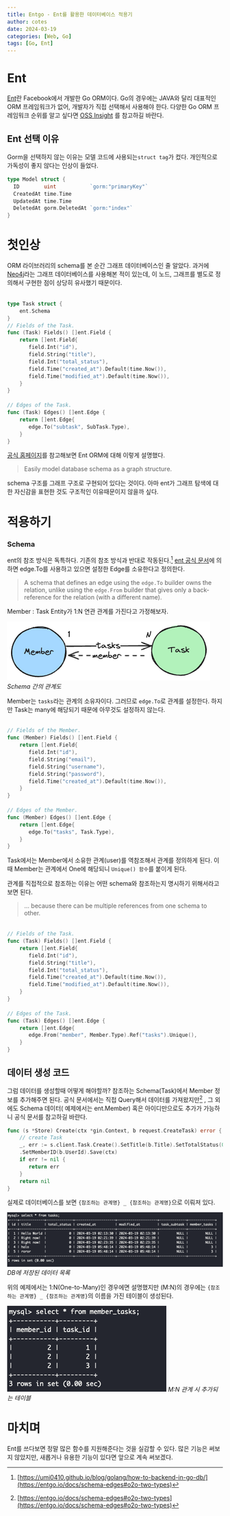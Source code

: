 ```yaml
---
title: Entgo - Ent를 활용한 데이터베이스 적용기 
author: cotes
date: 2024-03-19
categories: [Web, Go]
tags: [Go, Ent]
---
```


# Ent

[Ent](https://entgo.io/docs/getting-started/)란 Facebook에서 개발한 Go ORM이다. 
Go의 경우에는 JAVA와 달리 대표적인 ORM 프레임워크가 없어, 개발자가 직접 선택해서 사용해야 한다. 다양한 Go ORM 프레임워크 순위를 알고 싶다면 [OSS Insight](https://ossinsight.io/collections/golang-orm/) 를 참고하길 바란다.

## Ent 선택 이유 
Gorm을 선택하지 않는 이유는 모델 코드에 사용되는`struct tag`가 컸다. 개인적으로 가독성이 좋지 않다는 인상이 들었다. 
```go
type Model struct {  
  ID        uint           `gorm:"primaryKey"`  
  CreatedAt time.Time  
  UpdatedAt time.Time  
  DeletedAt gorm.DeletedAt `gorm:"index"`  
}
```

# 첫인상 
ORM 라이브러리의 schema를 본 순간 그래프 데이터베이스인 줄 알았다. 과거에 [Neo4j](https://neo4j.com/docs/getting-started/)라는 그래프 데이터베이스를 사용해본 적이 있는데, 이 노드, 그래프를 별도로 정의해서 구현한 점이 상당히 유사했기 때문이다. 
```go

type Task struct {  
    ent.Schema  
}  
// Fields of the Task.  
func (Task) Fields() []ent.Field {  
    return []ent.Field{  
       field.Int("id"),  
       field.String("title"),  
       field.Int("total_status"),  
       field.Time("created_at").Default(time.Now()),  
       field.Time("modified_at").Default(time.Now()),  
    }  
}  
  
// Edges of the Task.  
func (Task) Edges() []ent.Edge {  
    return []ent.Edge{  
       edge.To("subtask", SubTask.Type),  
    }  
}
```

[공식 홈페이지](https://entgo.io/docs/getting-started/)를 참고해보면 Ent ORM에 대해 이렇게 설명했다. 
> Easily model database schema as a graph structure.

schema 구조를 그래프 구조로 구현되어 있다는 것이다. 아마 ent가 그래프 탐색에 대한 자신감을 표현한 것도 구조적인 이유때문이지 않을까 싶다. 

# 적용하기 
### Schema
ent의 참조 방식은 독특하다. 기존의 참조 방식과 반대로 작동된다.[^1] 
[ent 공식 문서](https://entgo.io/docs/schema-edges#quick-summary)에 의하면 edge.To를 사용하고 있으면 설정한 Edge를 소유한다고 정의한다.

> A schema that defines an edge using the `edge.To` builder owns the relation, unlike using the `edge.From` builder that gives only a back-reference for the relation (with a different name).

Member : Task Entity가 1:N 연관 관계를 가진다고 가정해보자.

![img1.jpg](/assets/img/post/2024-03-19/img1.png)
_Schema 간의 관계도_

Member는 `tasks`라는 관계의 소유자이다. 그러므로 `edge.To`로 관계를 설정한다. 하지만 Task는 many에 해당되기 때문에 아무것도 설정하지 않는다. 
```go
  
// Fields of the Member.  
func (Member) Fields() []ent.Field {  
    return []ent.Field{  
       field.Int("id"),  
       field.String("email"),  
       field.String("username"),  
       field.String("password"),  
       field.Time("created_at").Default(time.Now()),  
    }  
}  
  
// Edges of the Member.  
func (Member) Edges() []ent.Edge {  
    return []ent.Edge{  
       edge.To("tasks", Task.Type),  
    }  
}
```

Task에서는 Member에서 소유한 관계(user)를 역참조해서 관계를 정의하게 된다. 이때  Member는 관계에서 One에 해당되니 `Unique() 함수`를 붙이게 된다. 

관계를 직접적으로 참조하는 이유는 어떤 schema와 참조하는지 명시하기 위해서라고 보면 된다. 
> ... because there can be multiple references from one schema to other.

```go
  
// Fields of the Task.  
func (Task) Fields() []ent.Field {  
    return []ent.Field{  
       field.Int("id"),  
       field.String("title"),  
       field.Int("total_status"),  
       field.Time("created_at").Default(time.Now()),  
       field.Time("modified_at").Default(time.Now()),  
    }  
}  
  
// Edges of the Task.  
func (Task) Edges() []ent.Edge {  
    return []ent.Edge{  
       edge.From("member", Member.Type).Ref("tasks").Unique(),  
    }  
}
```


## 데이터 생성 코드 
그럼 데이터를 생성할때 어떻게 해야할까? 참조하는 Schema(Task)에서 Member 정보를 추가해주면 된다. 
공식 문서에서는 직접 Query해서 데이터를 가져왔지만[^2] , 그 외에도 Schema 데이터( 예제에서는 ent.Member) 혹은 아이디만으로도 추가가 가능하니 공식 문서를 참고하길 바란다. 
```go
func (s *Store) Create(ctx *gin.Context, b request.CreateTask) error {  
    // create Task  
    _, err := s.client.Task.Create().SetTitle(b.Title).SetTotalStatus(0)
    .SetMemberID(b.UserId).Save(ctx)  
    if err != nil {  
       return err  
    }  
    return nil  
}
```

실제로 데이터베이스를 보면 `{참조하는 관계명} _ {참조하는 관계명}`으로 이뤄져 있다.

![img2.jpg](/assets/img/post/2024-03-19/img2.png)
_DB에 저장된 데이터 목록_

위의 예제에서는 1:N(One-to-Many)인 경우에면 설명했지만 (M:N)의 경우에는 `{참조하는 관계명} _ {참조하는 관계명}`의 이름을 가진 테이블이 생성된다. 

![img3.jpg](/assets/img/post/2024-03-19/img3.png)
_M:N 관계 시 추가되는 테이블_

# 마치며
Ent를 쓰다보면 정말 많은 함수를 지원해준다는 것을 실감할 수 있다. 많은 기능은 써보지 않았지만, 새롭거나 유용한 기능이 있다면 앞으로 계속 써보겠다. 


[^1]:[https://umi0410.github.io/blog/golang/how-to-backend-in-go-db/](https://entgo.io/docs/schema-edges#o2o-two-types)
[^2]:[https://entgo.io/docs/schema-edges#o2o-two-types](https://entgo.io/docs/schema-edges#o2o-two-types)

